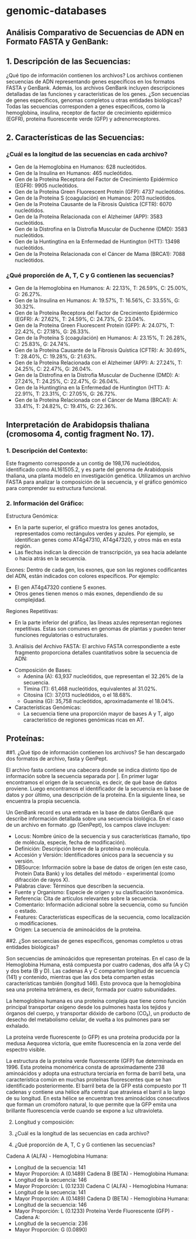 # genomic-databases

## Análisis Comparativo de Secuencias de ADN en Formato FASTA y GenBank:

## 1. Descripción de las Secuencias:
¿Qué tipo de información contienen los archivos?
Los archivos contienen secuencias de ADN representando genes específicos en los formatos FASTA y GenBank. Además, los archivos GenBank incluyen descripciones detalladas de las funciones y características de los genes.
¿Son secuencias de genes específicos, genomas completos u otras entidades biológicas?
Todas las secuencias corresponden a genes específicos, como la hemoglobina, insulina, receptor de factor de crecimiento epidérmico (EGFR), proteína fluorescente verde (GFP) y adrenorreceptores.

## 2. Características de las Secuencias:
### ¿Cuál es la longitud de las secuencias en cada archivo?
- Gen de la Hemoglobina en Humanos: 628 nucleótidos.
- Gen de la Insulina en Humanos: 465 nucleótidos.
- Gen de la Proteína Receptora del Factor de Crecimiento Epidérmico (EGFR): 9905 nucleótidos.
- Gen de la Proteína Green Fluorescent Protein (GFP): 4737 nucleótidos.
- Gen de la Proteína S (coagulación) en Humanos: 2013 nucleótidos.
- Gen de la Proteína Causante de la Fibrosis Quística (CFTR): 6070 nucleótidos.
- Gen de la Proteína Relacionada con el Alzheimer (APP): 3583 nucleótidos.
- Gen de la Distrofina en la Distrofia Muscular de Duchenne (DMD): 3583 nucleótidos.
- Gen de la Huntingtina en la Enfermedad de Huntington (HTT): 13498 nucleótidos.
- Gen de la Proteína Relacionada con el Cáncer de Mama (BRCA1): 7088 nucleótidos.

### ¿Qué proporción de A, T, C y G contienen las secuencias?
- Gen de la Hemoglobina en Humanos: A: 22.13%, T: 26.59%, C: 25.00%, G: 26.27%.
- Gen de la Insulina en Humanos: A: 19.57%, T: 16.56%, C: 33.55%, G: 30.32%.
- Gen de la Proteína Receptora del Factor de Crecimiento Epidérmico (EGFR): A: 27.62%, T: 24.59%, C: 24.73%, G: 23.04%.
- Gen de la Proteína Green Fluorescent Protein (GFP): A: 24.07%, T: 22.42%, C: 27.18%, G: 26.33%.
- Gen de la Proteína S (coagulación) en Humanos: A: 23.15%, T: 26.28%, C: 25.83%, G: 24.74%.
- Gen de la Proteína Causante de la Fibrosis Quística (CFTR): A: 30.69%, T: 28.40%, C: 19.28%, G: 21.63%.
- Gen de la Proteína Relacionada con el Alzheimer (APP): A: 27.24%, T: 24.25%, C: 22.47%, G: 26.04%.
- Gen de la Distrofina en la Distrofia Muscular de Duchenne (DMD): A: 27.24%, T: 24.25%, C: 22.47%, G: 26.04%.
- Gen de la Huntingtina en la Enfermedad de Huntington (HTT): A: 22.91%, T: 23.31%, C: 27.05%, G: 26.72%.
- Gen de la Proteína Relacionada con el Cáncer de Mama (BRCA1): A: 33.41%, T: 24.82%, C: 19.41%, G: 22.36%.


## Interpretación de Arabidopsis thaliana (cromosoma 4, contig fragment No. 17).
### 1. Descripción del Contexto:
Este fragmento corresponde a un contig de 198,176 nucleótidos, identificado como AL161505.2, y es parte del genoma de Arabidopsis thaliana, una planta modelo en investigación genética. Utilizamos un archivo FASTA para analizar la composición de la secuencia, y el gráfico genómico para comprender su estructura funcional.


### 2. Información del Gráfico:

Estructura Genómica:
- En la parte superior, el gráfico muestra los genes anotados, representados como rectángulos verdes y azules. Por ejemplo, se identifican genes como AT4g47310, AT4g47320, y otros más en esta región.
- Las flechas indican la dirección de transcripción, ya sea hacia adelante o hacia atrás en la secuencia.

Exones:
Dentro de cada gen, los exones, que son las regiones codificantes del ADN, están indicados con colores específicos. Por ejemplo:
- El gen AT4g47320 contiene 5 exones.
- Otros genes tienen menos o más exones, dependiendo de su complejidad.

Regiones Repetitivas:
- En la parte inferior del gráfico, las líneas azules representan regiones repetitivas. Estas son comunes en genomas de plantas y pueden tener funciones regulatorias o estructurales.

3. Análisis del Archivo FASTA:
El archivo FASTA correspondiente a este fragmento proporciona detalles cuantitativos sobre la secuencia de ADN:
- Composición de Bases:
  - Adenina (A): 63,937 nucleótidos, que representan el 32.26% de la secuencia.
  - Timina (T): 61,468 nucleótidos, equivalentes al 31.02%.
  - Citosina (C): 37,013 nucleótidos, o el 18.68%.
  - Guanina (G): 35,758 nucleótidos, aproximadamente el 18.04%.
- Características Genómicas:
  - La secuencia tiene una proporción mayor de bases A y T, algo característico de regiones genómicas ricas en AT.
 
## Proteínas:

##1. ¿Qué tipo de información contienen los archivos? 
Se han descargado dos formatos de archivo, fasta y GenPept. 

El archivo fasta contiene una cabecera donde se indica distinto tipo de información sobre la secuencia separada por |. En primer lugar encontramos el origen de la secuencia, es decir, de qué base de datos proviene.  Luego encontramos el identificador de la secuencia en la base de datos y por último, una descripción de la proteína. En la siguiente línea, se encuentra la propia secuencia.

Un GenBank record es una entrada en la base de datos GenBank que describe información detallada sobre una secuencia biológica. En el caso de un archivo en formato .gp (GenPept), los campos clave incluyen:
- Locus: Nombre único de la secuencia y sus características (tamaño, tipo de molécula, especie, fecha de modificación).
- Definición: Descripción breve de la proteína o molécula.
- Accesión y Versión: Identificadores únicos para la secuencia y su versión.
- DBSource: Información sobre la base de datos de origen (en este caso, Protein Data Bank) y los detalles del método - experimental (como difracción de rayos X).
- Palabras clave: Términos que describen la secuencia.
- Fuente y Organismo: Especie de origen y su clasificación taxonómica.
- Referencia: Cita de artículos relevantes sobre la secuencia.
- Comentario: Información adicional sobre la secuencia, como su función o estado.
- Features: Características específicas de la secuencia, como localización o modificaciones.
- Origen: La secuencia de aminoácidos de la proteína.

##2. ¿Son secuencias de genes específicos, genomas completos u otras entidades biológicas?

Son secuencias de aminoácidos que representan proteínas. En el caso de la Hemoglobina Humana, está compuesta por cuatro cadenas, dos alfa (A y C) y dos beta (B y D). Las cadenas A y C comparten longitud de secuencia (141) y contenido, mientras que las dos beta comparten estas características también (longitud 146). Esto provoca que la hemoglobina sea una proteína tetrámera, es decir, formada por cuatro subunidades.

La hemoglobina humana es una proteína compleja que tiene como función principal transportar oxígeno desde los pulmones hasta los tejidos y órganos del cuerpo, y transportar dióxido de carbono (CO₂), un producto de desecho del metabolismo celular, de vuelta a los pulmones para ser exhalado.

La proteína verde fluorescente (o GFP) es una proteína producida por la medusa Aequorea victoria, que emite fluorescencia en la zona verde del espectro visible.

La estructura de la proteína verde fluorescente (GFP) fue determinada en 1996. Esta proteína monomérica consta de aproximadamente 238 aminoácidos y adopta una estructura terciaria en forma de barril beta, una característica común en muchas proteínas fluorescentes que se han identificado posteriormente. El barril beta de la GFP está compuesto por 11 cadenas y contiene una hélice alfa central que atraviesa el barril a lo largo de su longitud. En esta hélice se encuentran tres aminoácidos consecutivos que forman un cromóforo natural, lo que permite que la GFP emita una brillante fluorescencia verde cuando se expone a luz ultravioleta.

2. Longitud y composición: 

2. ¿Cuál es la longitud de las secuencias en cada archivo? 
3. ¿Qué proporción de A, T, C y G contienen las secuencias?

Cadena A (ALFA) - Hemoglobina Humana:
- Longitud de la secuencia: 141
- Mayor Proporción: A (0.1489)
Cadena B (BETA) - Hemoglobina Humana:
- Longitud de la secuencia: 146
- Mayor Proporción: L (0.1233)
Cadena C (ALFA) - Hemoglobina Humana:
- Longitud de la secuencia: 141
- Mayor Proporción: A (0.1489)
Cadena D (BETA) - Hemoglobina Humana:
- Longitud de la secuencia: 146
- Mayor Proporción: L (0.1233)
Proteína Verde Fluorescente (GFP) - Cadena A:
- Longitud de la secuencia: 236
- Mayor Proporción: G (0.0890)


